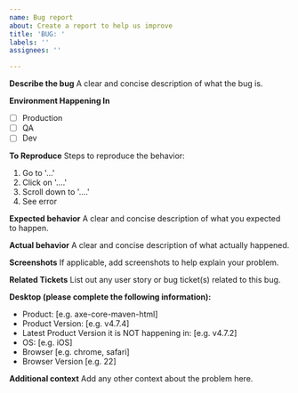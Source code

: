 ```yaml
---
name: Bug report
about: Create a report to help us improve
title: 'BUG: '
labels: ''
assignees: ''

---
```


**Describe the bug**
A clear and concise description of what the bug is.

**Environment Happening In**
- [ ] Production
- [ ] QA
- [ ] Dev

**To Reproduce**
Steps to reproduce the behavior:
1. Go to '...'
2. Click on '....'
3. Scroll down to '....'
4. See error

**Expected behavior**
A clear and concise description of what you expected to happen.

**Actual behavior**
A clear and concise description of what actually happened.

**Screenshots**
If applicable, add screenshots to help explain your problem.

**Related Tickets**
List out any user story or bug ticket(s) related to this bug. 

**Desktop (please complete the following information):**
- Product: [e.g. axe-core-maven-html] 
- Product Version: [e.g. v4.7.4]
- Latest Product Version it is NOT happening in: [e.g. v4.7.2]
- OS: [e.g. iOS]
 - Browser [e.g. chrome, safari]
 - Browser Version [e.g. 22]


**Additional context**
Add any other context about the problem here.